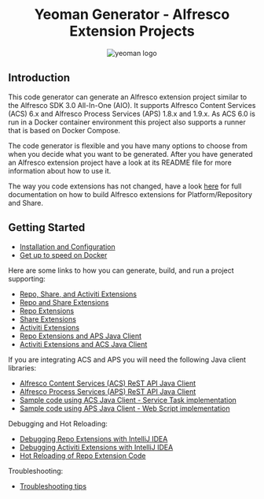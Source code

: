 <h1 align="center">Yeoman Generator - Alfresco Extension Projects</h1>
<p align="center">
  <img title="yeoman generator" src='https://github.com/yeoman/media/blob/master/optimized/yeoman-150x150-opaque.png' alt='yeoman logo'  />
</p>

## Introduction
This code generator can generate an Alfresco extension project similar to the Alfresco SDK 3.0 All-In-One (AIO).
It supports Alfresco Content Services (ACS) 6.x and Alfresco Process Services (APS) 1.8.x and 1.9.x. As ACS 6.0 is run
in a Docker container environment this project also supports a runner that is based on Docker Compose.

The code generator is flexible and you have many options to choose from when you decide what you want to be 
generated. After you have generated an Alfresco extension project have a look at its
README file for more information about how to use it.

The way you code extensions has not changed, have a look [here](https://docs.alfresco.com/6.0/concepts/dev-for-developers.html) for full documentation on how to build
Alfresco extensions for Platform/Repository and Share.
 
 
## Getting Started

- [Installation and Configuration](docs/installation-and-configuration.md) 
- [Get up to speed on Docker](docs/introduction-to-docker.md)

Here are some links to how you can generate, build, and run a project supporting:

- [Repo, Share, and Activiti Extensions](docs/generating-repo-and-share-and-activiti-extension-project.md) 
- [Repo and Share Extensions](docs/generating-repo-and-share-extension-project.md) 
- [Repo Extensions](docs/generating-repository-extension-project.md) 
- [Share Extensions](docs/generating-share-extension-project.md)
- [Activiti Extensions](docs/generating-activiti-extension-project.md)
- [Repo Extensions and APS Java Client](docs/generating-repository-extension-project-with-support-for-APS-calls.md)
- [Activiti Extensions and ACS Java Client](docs/generating-activiti-extension-project-with-support-for-ACS-calls.md)

If you are integrating ACS and APS you will need the following Java client libraries:

- [Alfresco Content Services (ACS) ReST API Java Client](https://github.com/gravitonian/acs-rest-api-java-client)
- [Alfresco Process Services (APS) ReST API Java Client](https://github.com/gravitonian/aps-rest-api-java-client) 
- [Sample code using ACS Java Client - Service Task implementation](https://github.com/gravitonian/brutor-sdk/blob/master/generators/app/templates/aio/activiti-extension/src/main/java/com/activiti/extension/bean/CallAcsSpringJavaDelegate.java)
- [Sample code using APS Java Client - Web Script implementation](https://github.com/gravitonian/brutor-sdk/blob/master/generators/app/templates/aio/repo-extension/src/main/java/org/alfresco/tutorial/reposamples/CallApsWebScript.java)

Debugging and Hot Reloading:

- [Debugging Repo Extensions with IntelliJ IDEA](docs/debugging-repository-extensions.md)
- [Debugging Activiti Extensions with IntelliJ IDEA](docs/debugging-activiti-extensions.md)
- [Hot Reloading of Repo Extension Code](docs/hot-reloading-repository-extensions.md)

Troubleshooting:

- [Troubleshooting tips](docs/troubleshooting.md)
